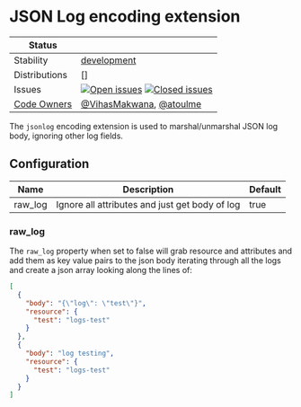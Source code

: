 # JSON Log encoding extension

<!-- status autogenerated section -->
| Status        |           |
| ------------- |-----------|
| Stability     | [development]  |
| Distributions | [] |
| Issues        | [![Open issues](https://img.shields.io/github/issues-search/open-telemetry/opentelemetry-collector-contrib?query=is%3Aissue%20is%3Aopen%20label%3Aextension%2Fjsonlogencoding%20&label=open&color=orange&logo=opentelemetry)](https://github.com/open-telemetry/opentelemetry-collector-contrib/issues?q=is%3Aopen+is%3Aissue+label%3Aextension%2Fjsonlogencoding) [![Closed issues](https://img.shields.io/github/issues-search/open-telemetry/opentelemetry-collector-contrib?query=is%3Aissue%20is%3Aclosed%20label%3Aextension%2Fjsonlogencoding%20&label=closed&color=blue&logo=opentelemetry)](https://github.com/open-telemetry/opentelemetry-collector-contrib/issues?q=is%3Aclosed+is%3Aissue+label%3Aextension%2Fjsonlogencoding) |
| [Code Owners](https://github.com/open-telemetry/opentelemetry-collector-contrib/blob/main/CONTRIBUTING.md#becoming-a-code-owner)    | [@VihasMakwana](https://www.github.com/VihasMakwana), [@atoulme](https://www.github.com/atoulme) |

[development]: https://github.com/open-telemetry/opentelemetry-collector#development
<!-- end autogenerated section -->

The `jsonlog` encoding extension is used to marshal/unmarshal JSON log body, ignoring other log fields.

## Configuration

| Name                     | Description                                     | Default                                      |
| ------------------------ | ----------------------------------------------- | -------------------------------------------- |
| raw_log                  | Ignore all attributes and just get body of log  | true                                         |



### raw_log

The `raw_log` property when set to false will grab resource and attributes and add them as key value pairs to the json body iterating through all the logs and create a json array looking along the lines of:

```json
[
  {
    "body": "{\"log\": \"test\"}",
    "resource": {
      "test": "logs-test"
    }
  },
  {
    "body": "log testing",
    "resource": {
      "test": "logs-test"
    }
  }
]
```